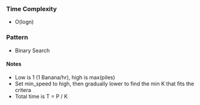 ### Time Complexity
- O(logn)

### Pattern
- Binary Search

#### Notes
- Low is 1 (1 Banana/hr), high is max(piles)
- Set min_speed to high, then gradually lower to find the min K that fits the critera
- Total time is T = P / K

